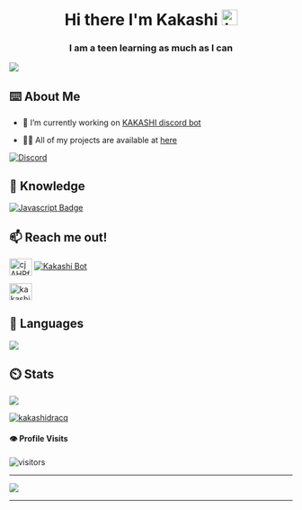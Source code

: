 <h1 align="center">Hi there I'm Kakashi <img src="https://user-images.githubusercontent.com/1303154/88677602-1635ba80-d120-11ea-84d8-d263ba5fc3c0.gif" width="28px" alt="hi"></h1>
<h3 align="center">I am a teen learning as much as I can</h3>
<img src="https://i.imgur.com/v1JOchN.gif">

## ⌨️ About Me

- 🔭 I’m currently working on [KAKASHI discord bot](http://bit.ly/botkakashi)

- 👨‍💻 All of my projects are available at [here](https://github.com/kakashidracq?tab=repositories)

[![Discord](https://discord.c99.nl/widget/theme-2/614018799212953611.png)](http://bit.ly/botkakashi)

## 📖 Knowledge
[![Javascript Badge](https://img.shields.io/badge/-Javascript-F0DB4F?style=for-the-badge&labelColor=black&logo=javascript&logoColor=F0DB4F)](#)

## :mailbox: Reach me out!
<a href="https://discord.gg/cjAHPfyy6d" target="blank"><img align="center" src="https://raw.githubusercontent.com/rahuldkjain/github-profile-readme-generator/master/src/images/icons/Social/discord.svg" alt="cjAHPfyy6d" height="30" width="40" /></a>
[![Kakashi Bot](https://img.shields.io/static/v1?label=BOT&message=KAKASHI&color=blue&link=http://bit.ly/botkakashi)](http://bit.ly/botkakashi)
<p align="left">
<a href="https://instagram.com/kakashi_dracq" target="blank"><img align="center" src="https://raw.githubusercontent.com/rahuldkjain/github-profile-readme-generator/master/src/images/icons/Social/instagram.svg" alt="kakashi_dracq" height="30" width="40" /></a>

</p>

## 📘 Languages
<img src="https://github-readme-stats.vercel.app/api/top-langs/?username=kakashidracq&show_icons=true&theme=radical">

## ⏲️ Stats
<img src="https://github-readme-stats.vercel.app/api?username=kakashidracq&count_private=true&show_icons=true&theme=radical">
<p align="left"> <a href="https://github.com/ryo-ma/github-profile-trophy"><img src="https://github-profile-trophy.vercel.app/?username=kakashidracq" alt="kakashidracq" /></a> </p>

#### :eye: Profile Visits 

![visitors](https://visitor-badge.glitch.me/badge?page_id=kakashidracq)

-----
<img src ="https://i.imgur.com/rncA0ga.jpg">

----
